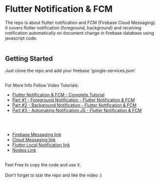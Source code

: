 # Flutter Notification & FCM

The repo is about flutter notification and FCM (Firebase Cloud Messaging).<br>
It covers flutter notification (foreground, background) and receiving notification automatically on document change in firebase database using javascript code.<br><br>

## Getting Started

Just clone the repo and add your firebase 'google-services.json'.<br><br>

For More Info Follow Video Tutorials:

- [Flutter Notification & FCM - Complete Tutorial](https://youtu.be/0IJsDXs9mr4?list=PLrTDw7ICfHFmv6F9owUC17QGA4J286kq2)
- [Part #1 - Foreground Notification - Flutter Notification & FCM](https://youtu.be/QWIDjL9HTiE?list=PLrTDw7ICfHFmv6F9owUC17QGA4J286kq2)
- [Part #2 - Background Notification - Flutter Notification & FCM](https://youtu.be/al_og4iUiqY?list=PLrTDw7ICfHFmv6F9owUC17QGA4J286kq2)
- [Part #3 - Automating Notification JS - Flutter Notification & FCM](https://youtu.be/dcrI-okFHfE?list=PLrTDw7ICfHFmv6F9owUC17QGA4J286kq2)

<br><br>

- [Firebase Messaging link](https://pub.dev/packages/firebase_messaging#-installing-tab-)
- [Cloud Messaging link](https://firebase.google.com/docs/cloud-messaging/android/client)
- [Flutter Local Notification link](https://pub.dev/packages/flutter_local_notifications#-installing-tab-)
- [Nodejs Link](https://nodejs.org/en/download/)
<br><br>

Feel Free to copy the code and use it.<br><br>
Don't forget to star the repo and like the video :)
